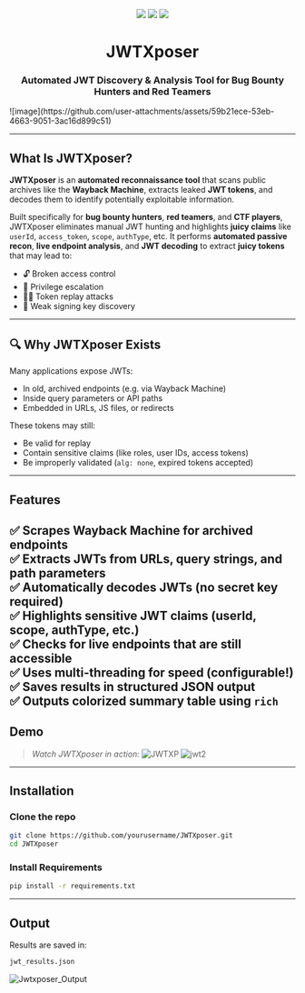 <p align="center">
  <img src="https://img.shields.io/badge/JWTXposer-v1.0-blueviolet?style=for-the-badge" />
  <img src="https://img.shields.io/github/stars/chaudharyarjun/JWTXposer?style=for-the-badge" />
  <img src="https://img.shields.io/github/license/chaudharyarjun/JWTXposer?style=for-the-badge" />
</p>

<h1 align="center"> JWTXposer </h1>
<h3 align="center">Automated JWT Discovery & Analysis Tool for Bug Bounty Hunters and Red Teamers</h3>
![image](https://github.com/user-attachments/assets/59b21ece-53eb-4663-9051-3ac16d899c51)

---

##  What Is JWTXposer?

**JWTXposer** is an **automated reconnaissance tool** that scans public archives like the **Wayback Machine**, extracts leaked **JWT tokens**, and decodes them to identify potentially exploitable information.

 Built specifically for **bug bounty hunters**, **red teamers**, and **CTF players**, JWTXposer eliminates manual JWT hunting and highlights **juicy claims** like `userId`, `access_token`, `scope`, `authType`, etc.
 It performs **automated passive recon**, **live endpoint analysis**, and **JWT decoding** to extract **juicy tokens** that may lead to:

- 🔓 Broken access control
- 🔐 Privilege escalation
- 🕵️‍♂️ Token replay attacks
- 🧬 Weak signing key discovery

---

## 🔍 Why JWTXposer Exists

Many applications expose JWTs:
- In old, archived endpoints (e.g. via Wayback Machine)
- Inside query parameters or API paths
- Embedded in URLs, JS files, or redirects

These tokens may still:
- Be valid for replay
- Contain sensitive claims (like roles, user IDs, access tokens)
- Be improperly validated (`alg: none`, expired tokens accepted)

---

##  Features

✅ Scrapes **Wayback Machine** for archived endpoints  
✅ Extracts JWTs from **URLs, query strings, and path parameters**  
✅ **Automatically decodes** JWTs (no secret key required)  
✅ Highlights **sensitive JWT claims** (userId, scope, authType, etc.)  
✅ Checks for **live endpoints** that are still accessible  
✅ Uses **multi-threading** for speed (configurable!)  
✅ Saves results in structured **JSON output**  
✅ Outputs colorized summary table using `rich`
---

##  Demo

>  *Watch JWTXposer in action:*
![JWTXP](https://github.com/user-attachments/assets/09b7bd0e-7495-4e35-b8b7-50663bc04eb4)
![jwt2](https://github.com/user-attachments/assets/3fdd1115-201b-41ba-839b-c411c2b73bc8)


---

##  Installation

###  Clone the repo
```bash
git clone https://github.com/yourusername/JWTXposer.git
cd JWTXposer
```
### Install Requirements
```bash
pip install -r requirements.txt
```

---

## Output
Results are saved in:
```bash
jwt_results.json
```
![Jwtxposer_Output](https://github.com/user-attachments/assets/7b3070a6-7507-46c6-a6cf-08607da7e7ea)

